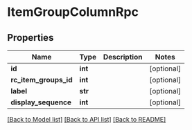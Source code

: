# ItemGroupColumnRpc

## Properties
Name | Type | Description | Notes
------------ | ------------- | ------------- | -------------
**id** | **int** |  | [optional] 
**rc_item_groups_id** | **int** |  | [optional] 
**label** | **str** |  | [optional] 
**display_sequence** | **int** |  | [optional] 

[[Back to Model list]](../README.md#documentation-for-models) [[Back to API list]](../README.md#documentation-for-api-endpoints) [[Back to README]](../README.md)


